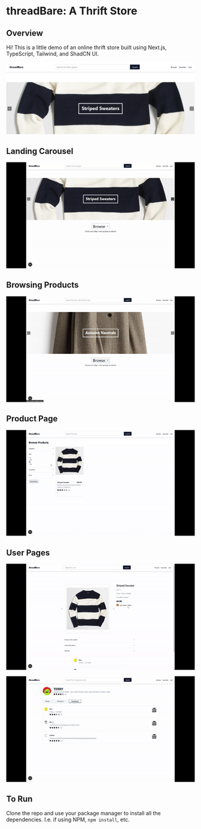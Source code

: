 # threadBare: A Thrift Store

## Overview

Hi! This is a little demo of an online thrift store built using Next.js, TypeScript, Tailwind, and ShadCN UI.

![Landing Page](https://github.com/i-najar/thrift-site/blob/main/threadbaresc.png)

## Landing Carousel

![Landing Page Carousel](https://github.com/i-najar/thrift-site/blob/main/threadbare-landing.gif)

## Browsing Products

![Browsing Page](https://github.com/i-najar/thrift-site/blob/main/threadbare-browsing.gif)

## Product Page

![Product Page](https://github.com/i-najar/thrift-site/blob/main/threadbare-product-page.gif)

## User Pages

![User Page 1](https://github.com/i-najar/thrift-site/blob/main/threadbare-user-page.gif)

![User Page 2](https://github.com/i-najar/thrift-site/blob/main/threadbare-user-page-2.gif)

## To Run

Clone the repo and use your package manager to install all the dependencies. I.e. if using NPM, `npm install`, etc.
